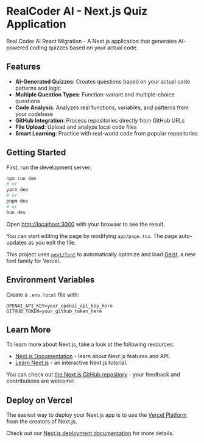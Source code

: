 # RealCoder AI - Next.js Quiz Application

Real Coder AI React Migration - A Next.js application that generates AI-powered coding quizzes based on your actual code.

## Features

- **AI-Generated Quizzes**: Creates questions based on your actual code patterns and logic
- **Multiple Question Types**: Function-variant and multiple-choice questions
- **Code Analysis**: Analyzes real functions, variables, and patterns from your codebase
- **GitHub Integration**: Process repositories directly from GitHub URLs
- **File Upload**: Upload and analyze local code files
- **Smart Learning**: Practice with real-world code from popular repositories

## Getting Started

First, run the development server:

```bash
npm run dev
# or
yarn dev
# or
pnpm dev
# or
bun dev
```

Open [http://localhost:3000](http://localhost:3000) with your browser to see the result.

You can start editing the page by modifying `app/page.tsx`. The page auto-updates as you edit the file.

This project uses [`next/font`](https://nextjs.org/docs/app/building-your-application/optimizing/fonts) to automatically optimize and load [Geist](https://vercel.com/font), a new font family for Vercel.

## Environment Variables

Create a `.env.local` file with:
```
OPENAI_API_KEY=your_openai_api_key_here
GITHUB_TOKEN=your_github_token_here
```

## Learn More

To learn more about Next.js, take a look at the following resources:

- [Next.js Documentation](https://nextjs.org/docs) - learn about Next.js features and API.
- [Learn Next.js](https://nextjs.org/learn) - an interactive Next.js tutorial.

You can check out [the Next.js GitHub repository](https://github.com/vercel/next.js) - your feedback and contributions are welcome!

## Deploy on Vercel

The easiest way to deploy your Next.js app is to use the [Vercel Platform](https://vercel.com/new?utm_medium=default-template&filter=next.js&utm_source=create-next-app&utm_campaign=create-next-app-readme) from the creators of Next.js.

Check out our [Next.js deployment documentation](https://nextjs.org/docs/app/building-your-application/deploying) for more details.
